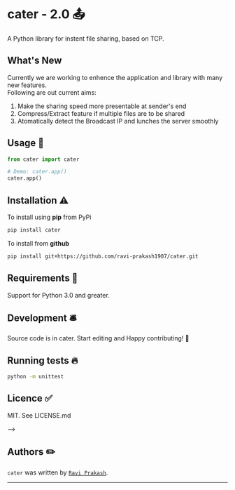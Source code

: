 # cater - 2.0 📤 

A Python library for instent file sharing, based on TCP.

## What's New  

Currently we are working to enhence the application and library with many new features.  
Following are out current aims:
1. Make the sharing speed more presentable at sender's end  
2. Compress/Extract feature if multiple files are to be shared  
3. Atomatically detect the Broadcast IP and lunches the server smoothly

## Usage 🎯

```python
from cater import cater

# Demo: cater.app()
cater.app()
```
<!-- See `examples` folder for more. -->

## Installation ⚠️

To install using **pip** from PyPi  
```sh
pip install cater
```  
To install from **github**

```sh
pip install git+https://github.com/ravi-prakash1907/cater.git
```

## Requirements 🌌

Support for Python 3.0 and greater.

## Development 🛎️
Source code is in cater. Start editing and Happy contributing! 🌟

<!--
## Deployment to PyPI 💎

Based on descriptions from [here](https://packaging.python.org/guides/publishing-package-distribution-releases-using-github-actions-ci-cd-workflows/), whenever project owner pushes a tagged commit to this Git repository remote on GitHub, GH workflow will publish it to PyPI.

And it'll publish any push to TestPyPI which is useful for providing test builds to repo's alpha users as well as making sure that your release pipeline remains healthy.

Manual deploy to TestPyPI:
```sh
python setup.py sdist bdist_wheel
twine upload -r testpypi dist/*
```
-->
## Running tests 🔥

```sh
python -m unittest
```

## Licence ✅

MIT. See LICENSE.md  

<!--
## Version

Follows syntax vM.M.P
First is major and means not backwards compatible changes. Second is minor and means backwards compatible changes. 
Third is patch and means small backwards compatible changes.

The manual place of source of truth is at `cater/__init__.py`

Source: https://packaging.python.org/guides/single-sourcing-package-version/#single-sourcing-the-version
-->  

-->

## Authors ✏️
`cater` was written by [`Ravi Prakash`](http://ravi-prakash1907.gitlab.io/).


---  
